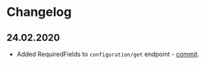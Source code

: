 # Changelog

## 24.02.2020

* Added RequiredFields to `configuration/get` endpoint - [commit](https://github.com/MewsSystems/gitbook-distributor-guide/commit/32a9d1796ff4f96e8bc381cee39f6004cd3b8f19).

